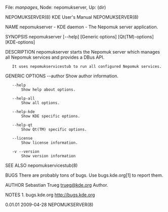 File: *manpages*,  Node: nepomukserver,  Up: (dir)

NEPOMUKSERVER(8)               KDE User's Manual              NEPOMUKSERVER(8)



NAME
       nepomukserver - KDE daemon - The Nepomuk server application.

SYNOPSIS
       nepomukserver [--help] [Generic options] [Qt(TM)-options] [KDE-options]

DESCRIPTION
       nepomukserver starts the Nepomuk server which manages all Nepomuk
       services and provides a DBus API.

       It uses nepomukservicestub to run all configured Nepomuk services.

GENERIC OPTIONS
       --author
           Show author information.

       --help
           Show help about options.

       --help-all
           Show all options.

       --help-kde
           Show KDE specific options.

       --help-qt
           Show Qt(TM) specific options.

       --license
           Show license information.

       -v --version
           Show version information

SEE ALSO
       nepomukservicestub(8)

BUGS
       There are probably tons of bugs. Use bugs.kde.org[1] to report them.

AUTHOR
       Sebastian Trueg <trueg@kde.org>
           Author.

NOTES
        1. bugs.kde.org
           http://bugs.kde.org



0.01.01                           2009-04-28                  NEPOMUKSERVER(8)
